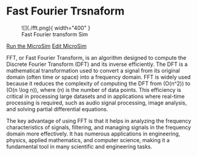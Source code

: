 # Fast Fourier Trsnaform

<figure markdown>
   ![](./fft.png){ width="400" }
   <figcaption>Fast Fourier transform Sim</figcaption>
</figure>



[Run the MicroSim](fft-scheme.html)
[Edit MicroSim](https://editor.p5js.org/dmccreary/sketches/XnH57-jNr)

FFT, or Fast Fourier Transform, is an algorithm designed to compute the Discrete Fourier Transform (DFT) and its inverse efficiently. The DFT is a mathematical transformation used to convert a signal from its original domain (often time or space) into a frequency domain. FFT is widely used because it reduces the complexity of computing the DFT from \(O(n^2)\) to \(O(n \log n)\), where \(n\) is the number of data points. This efficiency is critical in processing large datasets and in applications where real-time processing is required, such as audio signal processing, image analysis, and solving partial differential equations.

The key advantage of using FFT is that it helps in analyzing the frequency characteristics of signals, filtering, and managing signals in the frequency domain more effectively. It has numerous applications in engineering, physics, applied mathematics, and computer science, making it a fundamental tool in many scientific and engineering tasks.




